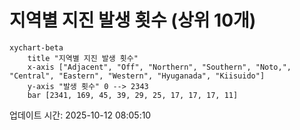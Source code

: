 # 지역별 지진 발생 횟수 (상위 10개)

```mermaid
xychart-beta
    title "지역별 지진 발생 횟수"
    x-axis ["Adjacent", "Off", "Northern", "Southern", "Noto,", "Central", "Eastern", "Western", "Hyuganada", "Kiisuido"]
    y-axis "발생 횟수" 0 --> 2343
    bar [2341, 169, 45, 39, 29, 25, 17, 17, 17, 11]
```

업데이트 시간: 2025-10-12 08:05:10
